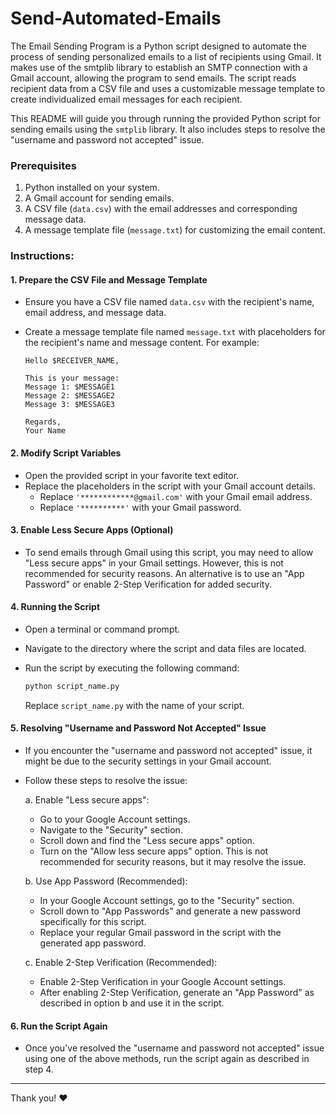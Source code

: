 # Send-Automated-Emails
The Email Sending Program is a Python script designed to automate the process of sending personalized emails to a list of recipients using Gmail. It makes use of the smtplib library to establish an SMTP connection with a Gmail account, allowing the program to send emails. The script reads recipient data from a CSV file and uses a customizable message template to create individualized email messages for each recipient.


This README will guide you through running the provided Python script for sending emails using the `smtplib` library. It also includes steps to resolve the "username and password not accepted" issue.

### Prerequisites
1. Python installed on your system.
2. A Gmail account for sending emails.
3. A CSV file (`data.csv`) with the email addresses and corresponding message data.
4. A message template file (`message.txt`) for customizing the email content.

### Instructions:

#### 1. Prepare the CSV File and Message Template
- Ensure you have a CSV file named `data.csv` with the recipient's name, email address, and message data.
- Create a message template file named `message.txt` with placeholders for the recipient's name and message content. For example:
  
  ```
  Hello $RECEIVER_NAME,

  This is your message:
  Message 1: $MESSAGE1
  Message 2: $MESSAGE2
  Message 3: $MESSAGE3

  Regards,
  Your Name
  ```

#### 2. Modify Script Variables
- Open the provided script in your favorite text editor.
- Replace the placeholders in the script with your Gmail account details.
  - Replace `'************@gmail.com'` with your Gmail email address.
  - Replace `'**********'` with your Gmail password.

#### 3. Enable Less Secure Apps (Optional)
- To send emails through Gmail using this script, you may need to allow "Less secure apps" in your Gmail settings. However, this is not recommended for security reasons. An alternative is to use an "App Password" or enable 2-Step Verification for added security.

#### 4. Running the Script
- Open a terminal or command prompt.
- Navigate to the directory where the script and data files are located.
- Run the script by executing the following command:
  
  ```bash
  python script_name.py
  ```
  
  Replace `script_name.py` with the name of your script.

#### 5. Resolving "Username and Password Not Accepted" Issue
- If you encounter the "username and password not accepted" issue, it might be due to the security settings in your Gmail account.
- Follow these steps to resolve the issue:
  
  a. Enable "Less secure apps":
     - Go to your Google Account settings.
     - Navigate to the "Security" section.
     - Scroll down and find the "Less secure apps" option.
     - Turn on the "Allow less secure apps" option. This is not recommended for security reasons, but it may resolve the issue.

  b. Use App Password (Recommended):
     - In your Google Account settings, go to the "Security" section.
     - Scroll down to "App Passwords" and generate a new password specifically for this script.
     - Replace your regular Gmail password in the script with the generated app password.

  c. Enable 2-Step Verification (Recommended):
     - Enable 2-Step Verification in your Google Account settings.
     - After enabling 2-Step Verification, generate an "App Password" as described in option b and use it in the script.

#### 6. Run the Script Again
- Once you've resolved the "username and password not accepted" issue using one of the above methods, run the script again as described in step 4.

<hr>

Thank you! ❤️
